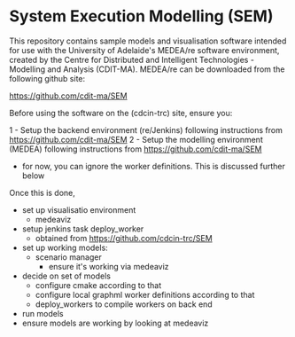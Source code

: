 # System Execution Modelling (SEM)

This repository contains sample models and visualisation software intended for use with the University of Adelaide's MEDEA/re software environment, created by the Centre  for Distributed and Intelligent Technologies - Modelling and Analysis (CDIT-MA). MEDEA/re can be downloaded from the following github site:

https://github.com/cdit-ma/SEM

Before using the software on the (cdcin-trc) site, ensure you:

1 - Setup the backend environment (re/Jenkins) following instructions from https://github.com/cdit-ma/SEM
2 - Setup the modelling environment (MEDEA) following instructions from https://github.com/cdit-ma/SEM
  - for now, you can ignore the worker definitions. This is discussed further below

Once this is done, 
- set up visualisatio environment
  - medeaviz
- setup jenkins task deploy_worker  
  - obtained from https://github.com/cdcin-trc/SEM
- set up working models:
  - scenario manager
     - ensure it's working via medeaviz
- decide on set of models
  - configure cmake according to that
  - configure local graphml worker definitions according to that
  - deploy_workers to compile workers on back end
- run models
- ensure models are working by looking at medeaviz

